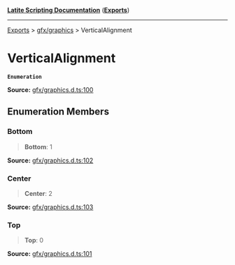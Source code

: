 [**Latite Scripting Documentation**](../../README.md) ([**Exports**](../../exports.md))

---

[Exports](../../exports.md) > [gfx/graphics](../index.md) > VerticalAlignment

# VerticalAlignment

**`Enumeration`**

**Source:** [gfx/graphics.d.ts:100](https://github.com/LatiteScripting/latitescripting.github.io/blob/796c413/definitions/gfx/graphics.d.ts#L100)

## Enumeration Members

### Bottom

> **Bottom**: 1

**Source:** [gfx/graphics.d.ts:102](https://github.com/LatiteScripting/latitescripting.github.io/blob/796c413/definitions/gfx/graphics.d.ts#L102)

### Center

> **Center**: 2

**Source:** [gfx/graphics.d.ts:103](https://github.com/LatiteScripting/latitescripting.github.io/blob/796c413/definitions/gfx/graphics.d.ts#L103)

### Top

> **Top**: 0

**Source:** [gfx/graphics.d.ts:101](https://github.com/LatiteScripting/latitescripting.github.io/blob/796c413/definitions/gfx/graphics.d.ts#L101)
